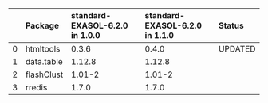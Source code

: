 |    | Package    | standard-EXASOL-6.2.0 in 1.0.0   | standard-EXASOL-6.2.0 in 1.1.0   | Status   |
|---:|:-----------|:------------|:------------|:---------|
|  0 | htmltools  | 0.3.6       | 0.4.0       | UPDATED  |
|  1 | data.table | 1.12.8      | 1.12.8      |          |
|  2 | flashClust | 1.01-2      | 1.01-2      |          |
|  3 | rredis     | 1.7.0       | 1.7.0       |          |
